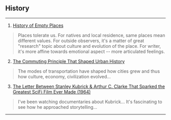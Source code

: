 ## History
---

1. [History of Empty Places](https://www.recordnepal.com/perspective/the-history-of-empty-places/)

> Places tolerate us.
> For natives and local residence, same places mean different values.
> For outside observers, it's a matter of great "research" topic about culture and evolution of the place.
> For writer, it's more affine towards emotional aspect -- more articulated feelings.

2. [The Commuting Principle That Shaped Urban History](https://www.citylab.com/transportation/2019/08/commute-time-city-size-transportation-urban-planning-history/597055/)
> The modes of transportation have shaped how cities grew and thus how culture, economy, civilization evolved...

3. [The Letter Between Stanley Kubrick & Arthur C. Clarke That Sparked the Greatest SciFi Film Ever Made (1964)](http://www.openculture.com/2015/05/the-letter-between-stanley-kubrick-arthur-c-clarke-that-sparked-the-greatest-scifi-film-ever-made-1964.html)
> I've been watching documentaries about Kubrick... It's fascinating to see how he approached storytelling...

---
